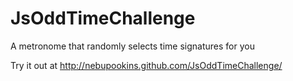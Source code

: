 JsOddTimeChallenge
==================

A metronome that randomly selects time signatures for you

Try it out at http://nebupookins.github.com/JsOddTimeChallenge/